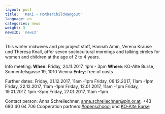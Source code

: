 ```yaml
---
layout: post
title:  'MaKi - MotherChildHangout'
language: en
categories: news
weight: 3
newsID: 'news3'
---
```


This winter midwives and *pin* project staff, Hannah Amin, Verena Krause und Theresa Knall, offer seven sociocultural mornings and talking circles for women and children at the age of 2 to 4 years.

Info meeting:
**When**: Friday, 24.11.2017, 1pm - 3pm 
**Where**: KO-Alte Burse, Sonnenfelsgasse 19, 1010 Vienna
**Entry**: free of costs

Further dates: 
Friday, 01.12.2017, 11am -1pm
Friday, 08.12.2017, 11am -1pm
Friday, 22.12.2017, 11am -1pm
Friday, 12.01.2017, 11am -1pm
Friday, 19.01.2017, 1pm  -3pm
Friday, 27.01.2017, 11am -1pm

Contact person: Anna Schreilechner, anna.schreilechner@pin.or.at, +43 680 40 64 706
Cooperation partners:[#openschoool](http://www.openschoool.org) und [KO-Alte Burse](http://www.ko-alteburse.at) 

